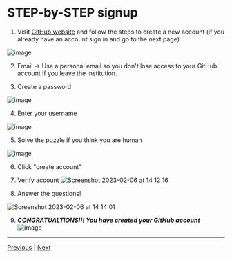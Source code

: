 # STEP-by-STEP signup

1. Visit [GitHub website](https://github.com/signup?ref_cta=Sign+up&ref_loc=header+logged+out&ref_page=%2F&source=header-home) and follow the steps to create a new account (if you already have an account sign in and go to the next page)


![image](https://user-images.githubusercontent.com/54061949/216989508-c3816ded-3240-432e-b787-8049e8ffaddc.png)


2. Email -> Use a personal email so you don't lose access to your GitHub account if you leave the institution.

3. Create a password

![image](https://user-images.githubusercontent.com/54061949/216991588-70e2765f-4f97-4717-ba4e-a6d0b9ab9be8.png)

4. Enter your username 

![image](https://user-images.githubusercontent.com/54061949/216991781-6c73523d-883e-41be-b6ca-9a2bd8244347.png)

5. Solve the puzzle if you think you are human

![image](https://user-images.githubusercontent.com/54061949/216991977-a3abce3a-9a06-49cc-b419-e9e060c0992a.png)

6. Click "create account"

7. Verify account 
![Screenshot 2023-02-06 at 14 12 16](https://user-images.githubusercontent.com/54061949/216994558-f4c61370-faf2-4a65-bde7-a210a91ca0d7.png)

8. Answer the questions! 

![Screenshot 2023-02-06 at 14 14 01](https://user-images.githubusercontent.com/54061949/216994731-0bd9c0e8-4ffe-4193-b295-e367d52254c8.png)


9.   ***CONGRATUALTIONS!!! You have created your GitHub account*** 
![image](https://user-images.githubusercontent.com/54061949/216994949-542f4a9b-c59e-4bd3-b636-32eee5e95ce1.png)

***

[Previous](./README.md) | [Next](./fork.md)

